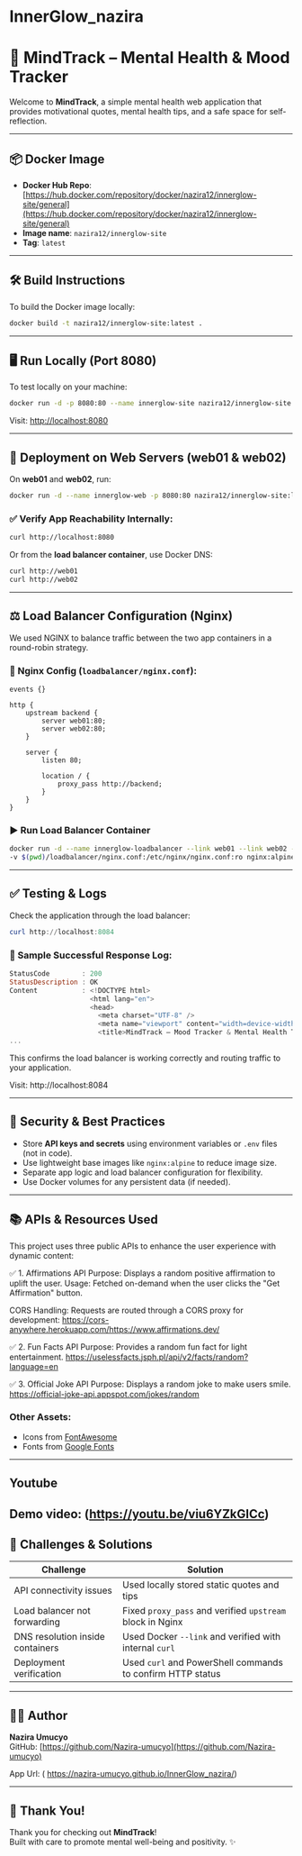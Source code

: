 # InnerGlow_nazira

# 🧠 MindTrack – Mental Health & Mood Tracker

Welcome to **MindTrack**, a simple mental health web application that provides motivational quotes, mental health tips, and a safe space for self-reflection.

---

## 📦 Docker Image

- **Docker Hub Repo**: [https://hub.docker.com/repository/docker/nazira12/innerglow-site/general](https://hub.docker.com/repository/docker/nazira12/innerglow-site/general)
- **Image name**: `nazira12/innerglow-site`
- **Tag**: `latest`

---

## 🛠️ Build Instructions

To build the Docker image locally:

```bash
docker build -t nazira12/innerglow-site:latest .
```

---

## 🖥️ Run Locally (Port 8080)

To test locally on your machine:

```bash
docker run -d -p 8080:80 --name innerglow-site nazira12/innerglow-site:latest
```

Visit: [http://localhost:8080](http://localhost:8080)

---

## 🚀 Deployment on Web Servers (web01 & web02)

On **web01** and **web02**, run:

```bash
docker run -d --name innerglow-web -p 8080:80 nazira12/innerglow-site:latest
```

### ✅ Verify App Reachability Internally:

```bash
curl http://localhost:8080
```

Or from the **load balancer container**, use Docker DNS:

```bash
curl http://web01
curl http://web02
```

---

## ⚖️ Load Balancer Configuration (Nginx)

We used NGINX to balance traffic between the two app containers in a round-robin strategy.

### 🔧 Nginx Config (`loadbalancer/nginx.conf`):

```nginx
events {}

http {
    upstream backend {
        server web01:80;
        server web02:80;
    }

    server {
        listen 80;

        location / {
            proxy_pass http://backend;
        }
    }
}
```

### ▶️ Run Load Balancer Container

```bash
docker run -d --name innerglow-loadbalancer --link web01 --link web02 -p 8084:80 \
-v $(pwd)/loadbalancer/nginx.conf:/etc/nginx/nginx.conf:ro nginx:alpine
```

---

## ✅ Testing & Logs

Check the application through the load balancer:

```powershell
curl http://localhost:8084
```

### 🧾 Sample Successful Response Log:

```powershell
StatusCode        : 200
StatusDescription : OK
Content           : <!DOCTYPE html>
                    <html lang="en">
                    <head>
                      <meta charset="UTF-8" />
                      <meta name="viewport" content="width=device-width, initial-scale=1.0"/>
                      <title>MindTrack – Mood Tracker & Mental Health Tips</title>
...
```

This confirms the load balancer is working correctly and routing traffic to your application.

Visit: http://localhost:8084

---

## 🔐 Security & Best Practices

- Store **API keys and secrets** using environment variables or `.env` files (not in code).
- Use lightweight base images like `nginx:alpine` to reduce image size.
- Separate app logic and load balancer configuration for flexibility.
- Use Docker volumes for any persistent data (if needed).

---

## 📚 APIs & Resources Used

This project uses three public APIs to enhance the user experience with dynamic content:

✅ 1. Affirmations API
Purpose: Displays a random positive affirmation to uplift the user.
Usage: Fetched on-demand when the user clicks the "Get Affirmation" button.

CORS Handling: Requests are routed through a CORS proxy for development:
    https://cors-anywhere.herokuapp.com/https://www.affirmations.dev/

✅ 2. Fun Facts API
Purpose: Provides a random fun fact for light entertainment.
    https://uselessfacts.jsph.pl/api/v2/facts/random?language=en

✅ 3. Official Joke API
Purpose: Displays a random joke to make users smile.
    https://official-joke-api.appspot.com/jokes/random


### Other Assets:

- Icons from [FontAwesome](https://fontawesome.com)
- Fonts from [Google Fonts](https://fonts.google.com)

---

##  Youtube
 Demo video:
    (https://youtu.be/viu6YZkGICc)
---
## 🧩 Challenges & Solutions

| Challenge                         | Solution                                                   |
|----------------------------------|-------------------------------------------------------------|
| API connectivity issues          | Used locally stored static quotes and tips                 |
| Load balancer not forwarding     | Fixed `proxy_pass` and verified `upstream` block in Nginx  |
| DNS resolution inside containers | Used Docker `--link` and verified with internal `curl`     |
| Deployment verification          | Used `curl` and PowerShell commands to confirm HTTP status |

---

## 👩‍💻 Author

**Nazira Umucyo**  
GitHub: [https://github.com/Nazira-umucyo](https://github.com/Nazira-umucyo) 

App Url: ( https://nazira-umucyo.github.io/InnerGlow_nazira/)

---



## 💙 Thank You!

Thank you for checking out **MindTrack**!  
Built with care to promote mental well-being and positivity. ✨
